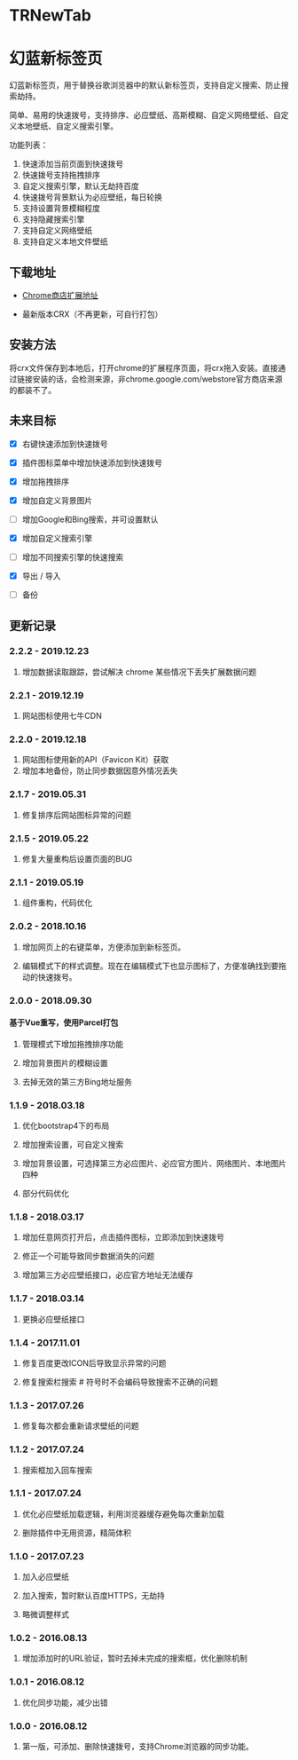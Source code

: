 # TRNewTab
# 幻蓝新标签页

幻蓝新标签页，用于替换谷歌浏览器中的默认新标签页，支持自定义搜索、防止搜索劫持。

简单、易用的快速拨号，支持排序、必应壁纸、高斯模糊、自定义网络壁纸、自定义本地壁纸、自定义搜索引擎。

功能列表：
1. 快速添加当前页面到快速拨号
2. 快速拨号支持拖拽排序
3. 自定义搜索引擎，默认无劫持百度
4. 快速拨号背景默认为必应壁纸，每日轮换
5. 支持设置背景模糊程度
6. 支持隐藏搜索引擎
7. 支持自定义网络壁纸
8. 支持自定义本地文件壁纸

## 下载地址

* [Chrome商店扩展地址](https://chrome.google.com/webstore/detail/%E5%B9%BB%E8%93%9D%E6%96%B0%E6%A0%87%E7%AD%BE%E9%A1%B5/eomaebekeoblgkldpodljjlpodfinmbd?hl=zh-CN)

* 最新版本CRX（不再更新，可自行打包）

## 安装方法

将crx文件保存到本地后，打开chrome的扩展程序页面，将crx拖入安装。直接通过链接安装的话，会检测来源，非chrome.google.com/webstore官方商店来源的都装不了。

## 未来目标

* [x] 右键快速添加到快速拨号

* [x] 插件图标菜单中增加快速添加到快速拨号

* [x] 增加拖拽排序

* [x] 增加自定义背景图片

* [ ] 增加Google和Bing搜索，并可设置默认

* [x] 增加自定义搜索引擎

* [ ] 增加不同搜索引擎的快速搜索

* [x] 导出 / 导入

* [ ] 备份

## 更新记录

### 2.2.2 - 2019.12.23

1. 增加数据读取跟踪，尝试解决 chrome 某些情况下丢失扩展数据问题

### 2.2.1 - 2019.12.19

1. 网站图标使用七牛CDN

### 2.2.0 - 2019.12.18

1. 网站图标使用新的API（Favicon Kit）获取
2. 增加本地备份，防止同步数据因意外情况丢失

### 2.1.7 - 2019.05.31

1. 修复排序后网站图标异常的问题

### 2.1.5 - 2019.05.22

1. 修复大量重构后设置页面的BUG

### 2.1.1 - 2019.05.19

1. 组件重构，代码优化

### 2.0.2 - 2018.10.16

1. 增加网页上的右键菜单，方便添加到新标签页。

2. 编辑模式下的样式调整。现在在编辑模式下也显示图标了，方便准确找到要拖动的快速拨号。

### 2.0.0 - 2018.09.30

#### 基于Vue重写，使用Parcel打包

1. 管理模式下增加拖拽排序功能

2. 增加背景图片的模糊设置

3. 去掉无效的第三方Bing地址服务


### 1.1.9 - 2018.03.18

1. 优化bootstrap4下的布局

2. 增加搜索设置，可自定义搜索 

3. 增加背景设置，可选择第三方必应图片、必应官方图片、网络图片、本地图片四种 

4. 部分代码优化

### 1.1.8 - 2018.03.17

1. 增加任意网页打开后，点击插件图标，立即添加到快速拨号

2. 修正一个可能导致同步数据消失的问题

3. 增加第三方必应壁纸接口，必应官方地址无法缓存

### 1.1.7 - 2018.03.14

1. 更换必应壁纸接口

### 1.1.4 - 2017.11.01

1. 修复百度更改ICON后导致显示异常的问题

2. 修复搜索栏搜索 # 符号时不会编码导致搜索不正确的问题

### 1.1.3 - 2017.07.26

1. 修复每次都会重新请求壁纸的问题

### 1.1.2 - 2017.07.24

1. 搜索框加入回车搜索

### 1.1.1 - 2017.07.24

1. 优化必应壁纸加载逻辑，利用浏览器缓存避免每次重新加载

2. 删除插件中无用资源，精简体积

### 1.1.0 - 2017.07.23

1. 加入必应壁纸

2. 加入搜索，暂时默认百度HTTPS，无劫持

3. 略微调整样式

### 1.0.2 - 2016.08.13

1. 增加添加时的URL验证，暂时去掉未完成的搜索框，优化删除机制

### 1.0.1 - 2016.08.12

1. 优化同步功能，减少出错

### 1.0.0 - 2016.08.12

1. 第一版，可添加、删除快速拨号，支持Chrome浏览器的同步功能。
